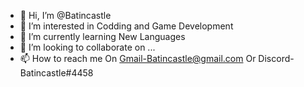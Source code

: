 - 👋 Hi, I’m @Batincastle
- 👀 I’m interested in Codding and Game Development
- 🌱 I’m currently learning New Languages
- 💞️ I’m looking to collaborate on ...
- 📫 How to reach me On Gmail-Batincastle@gmail.com Or Discord-Batincastle#4458

<!---
Batincastle/Batincastle is a ✨ special ✨ repository because its `README.md` (this file) appears on your GitHub profile.
You can click the Preview link to take a look at your changes.
--->
